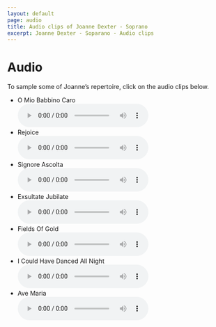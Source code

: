 ```yaml
---
layout: default
page: audio
title: Audio clips of Joanne Dexter - Soprano
excerpt: Joanne Dexter - Soparano - Audio clips
---
```

<h1>Audio</h1>
<p>To sample some of Joanne&#8217;s repertoire, click on the audio clips below.</p>
<ul class="audio-clips clear">
    <li id="omio">O Mio Babbino Caro<br class="f">
        <audio controls>
            <source src="/assets/audio/01-O-Mio-Babbino-Caro.mp3">
            <source src="/assets/audio/01-O-Mio-Babbino-Caro.ogg">
            <source src="/assets/audio/01-O-Mio-Babbino-Caro.wav">
            <a href="/assets/audio/01-O-Mio-Babbino-Caro.mp3">Download O Mio Babbino Caro (mp3, 1.5 Mb)</a>
        </audio>
    </li>
    <li>Rejoice<br class="f">
        <audio controls>
            <source src="/assets/audio/02-Rejoice.mp3">
            <source src="/assets/audio/02-Rejoice.ogg">
            <source src="/assets/audio/02-Rejoice.wav">
            <a href="/assets/audio/02-Rejoice.mp3">Download Rejoice (mp3, 2.5 Mb)</a>
        </audio>
    </li>
    <li>Signore Ascolta<br class="f">
        <audio controls>
            <source src="/assets/audio/04-Signore-Ascolta.mp3">
            <source src="/assets/audio/04-Signore-Ascolta.ogg">
            <source src="/assets/audio/04-Signore-Ascolta.wav">
            <a href="/assets/audio/04-Signore-Ascolta.mp3">Download Signore Ascolta (mp3 1.9 Mb)</a>
        </audio>
    </li>
    <li id="exsultate">Exsultate Jubilate<br class="f">
        <audio controls>
            <source src="/assets/audio/05-Exsultate-Jubilate.mp3">
            <source src="/assets/audio/05-Exsultate-Jubilate.ogg">
            <source src="/assets/audio/05-Exsultate-Jubilate.wav">
            <a href="/assets/audio/05-Exsultate-Jubilate.mp3">Download Exusltate Jubilate (mp3, 2.5 Mb)</a>
        </audio>
    </li>
    <li id="fields">Fields Of Gold<br class="f">
        <audio controls>
            <source src="/assets/audio/06-Fields-Of-Gold.mp3">
            <source src="/assets/audio/06-Fields-Of-Gold.ogg">
            <source src="/assets/audio/06-Fields-Of-Gold.wav">
            <a href="/assets/audio/06-Fields-Of-Gold.mp3">Download Fields of Gold (mp3, 2.1 Mb)</a>
        </audio>
    </li>
    <li>I Could Have Danced All Night<br class="f">
        <audio controls>
            <source src="/assets/audio/07-I-Could-Have-Danced-All-Night.mp3">
            <source src="/assets/audio/07-I-Could-Have-Danced-All-Night.ogg">
            <source src="/assets/audio/07-I-Could-Have-Danced-All-Night.wav">
            <a href="/assets/audio/07-I-Could-Have-Danced-All-Night.mp3">Download I Could Have Danced All Night (mp3, 1.3 Mb)</a>
        </audio>
    </li>
    <li id="avemaria">Ave Maria<br class="f">
        <audio controls>
            <source src="/assets/audio/09-Ave-Maria.mp3">
            <source src="/assets/audio/09-Ave-Maria.ogg">
            <source src="/assets/audio/09-Ave-Maria.wav">
            <a href="/assets/audio/09-Ave-Maria.mp3">Download Ave Maria (mp3, 1.7 Mb)</a>
        </audio>
    </li>
</ul>